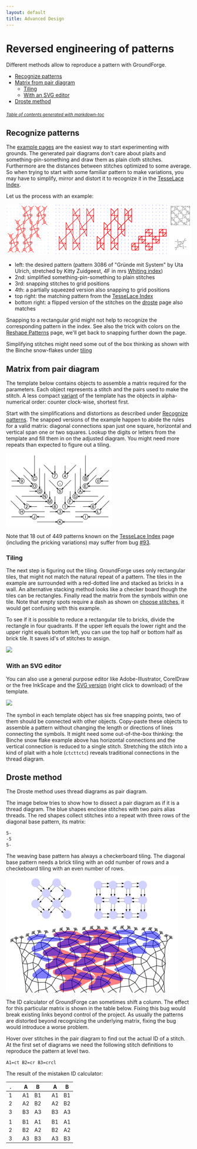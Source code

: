 ```yaml
---
layout: default
title: Advanced Design
---
```


Reversed engineering of patterns
================================

Different methods allow to reproduce a pattern with GroundForge.

- [Recognize patterns](#recognize-patterns)
- [Matrix from pair diagram](#matrix-from-pair-diagram)
  * [Tiling](#tiling)
  * [With an SVG editor](#with-an-svg-editor)
- [Droste method](#Droste-method)

<sub><i><a href='http://ecotrust-canada.github.io/markdown-toc/'>Table of contents generated with markdown-toc</a></i></sub>

Recognize patterns
------------------

The [example pages](examples) are the easiest way to start experimenting with grounds.
The generated pair diagrams don't care about plaits and something-pin-something
and draw them as plain cloth stitches.
Furthermore are the distances between stitches optimized to some average.
So when trying to start with some familiar pattern to make variations,
you may have to simplify, mirror and distort it
to recognize it in the [TesseLace Index](/GroundForge/help/examples/TesseLace-Index). 

Let us the process with an example:

![](images/recognize.png)

* left: the desired pattern (pattern 3086 of "Gründe mit System" by Uta Ulrich, stretched by Kitty Zuidgeest, 4F in mrs [Whiting index](/GroundForge/help/examples/Whiting-Index))
* 2nd: simplified something-pin-something to plain stitches
* 3rd: snapping stitches to grid positions
* 4th: a partially squeezed version also snapping to grid positions
* top right: the matching pattern from the [TesseLace Index](/GroundForge/help/examples/TesseLace-Index)
* bottom right: a flipped version of the stitches on the [droste](/GroundForge/help/examples/Droste-effect) page also matches

Snapping to a rectangular grid might not help to recognize the corresponding pattern in the index.
See also the trick with colors on the [Reshape Patterns](/GroundForge/help/Reshape-Patterns) page,
we'll get back to snapping further down the page.

Simplifying stitches might need some out of the box thinking as shown with the Binche snow-flakes under [tiling](#tiling)


Matrix from pair diagram
------------------------

The template below contains objects to assemble a matrix required for the parameters.
Each object represents a stitch and the pairs used to make the stitch.
A less compact [variant] of the template has the objects in alpha-numerical order:
counter clock-wise, shortest first.

Start with the simplifications and distortions as described under [Recognize patterns](#recognize-patterns).
The snapped versions of the example happen to abide the rules for a valid matrix:
diagonal connections span just one square, horizontal and vertical span one or two squares.
Lookup the digits or letters from the template and fill them in on the adjusted diagram.
You might need more repeats than expected to figure out a tiling.

![](images/matrix-template.png)

Note that 18 out of 449 patterns known on the [TesseLace Index](/GroundForge/help/examples/TesseLace-Index) page (including the pricking variations) may suffer from bug [#93](https://github.com/d-bl/GroundForge/issues/93).

### Tiling

The next step is figuring out the tiling.
GroundForge uses only rectangular tiles, that might not match the natural repeat of a pattern.
The tiles in the example are surrounded with a red-dotted line and stacked as bricks in a wall. 
An alternative stacking method looks like a checker board though the tiles can be rectangles.
Finally read the matrix from the symbols within one tile.
Note that empty spots require a dash as shown on [choose stitches](Choose-Stitches),
it would get confusing with this example.

To see if it is possible to reduce a rectangular tile to bricks,
divide the rectangle in four quadrants.
If the upper left equals the lower right and the upper right equals bottom left,
you can use the top half or bottom half as brick tile.
It saves id's of stitches to assign.

![](/GroundForge/help/images/matrix-example.png)


### With an SVG editor

You can also use a general purpose editor like Adobe-Illustrator, CorelDraw or the free InkScape
and the [SVG version] (right click to download) of the template.

![](/GroundForge/help/images/matrix-template-object.png)

The symbol in each template object has six free snapping points,
two of them should be connected with other objects.
Copy-paste these objects to assemble a pattern without changing the length or directions of lines connecting the symbols. It might need some out-of-the-box thinking: the Binche snow flake example above has horizontal connections and the vertical connection is reduced to a single stitch. Stretching the stitch into a kind of plait with a hole (`ctcttctc`) reveals traditional connections in the thread diagram.


Droste method
-------------

The Droste method uses thread diagrams as pair diagram.

The image below tries to show how to dissect a pair diagram as if it is a thread diagram.
The blue shapes enclose stitches with two pairs alias threads.
The red shapes collect stitches into a repeat with three rows of the diagonal base pattern, its matrix:

    5-
    -5
    5-

The weaving base pattern has always a checkerboard tiling. The diagonal base pattern needs a brick tiling with an odd number of rows and a checkeboard tiling with an even number of rows.

![](images/disect-pairs-as-threads.png)

The ID calculator of GroundForge can sometimes shift a column.
The effect for this particular matrix is shown in the table below.
Fixing this bug would break existing links beyond control of the project.
As usually the patterns are distorted beyond recognizing the underlying matrix,
fixing the bug would introduce a worse problem.

Hover over stitches in the pair diagram to find out the actual ID of a stitch.
At the first set of diagrams we need the following stitch definitions to reproduce the pattern at level two.

    A1=ct B2=cr B3=crcl

The result of the mistaken ID calculator:

|  .  |     |  A  |  B  |     |  A  |  B  |
| --- | --- | --- | --- | --- | --- | --- |
|  1  |     | A1  | B1  |     | A1  | B1  |
|  2  |     | A2  | B2  |     | A2  | B2  |
|  3  |     | B3  | A3  |     | B3  | A3  |
|     |     |     |     |     |     |     |
|  1  |     | B1  | A1  |     | B1  | A1  |
|  2  |     | B2  | A2  |     | B2  | A2  |
|  3  |     | A3  | B3  |     | A3  | B3  |



[SVG version]: /GroundForge/help/images/template.svg
[variant]: /GroundForge/help/images/matrix-template2.png
[snow flake]: /GroundForge/?tiles=bricks&matrix=L3H-AB-CD-%0D%0A6-2H-256-L%0D%0A-5----5---&stitches=ctc+H3%3Dctcttctc+A1%3Dctcll+B2%3Dctcll+E1%3Dctcrr+D2%3Dctcrr&rows=12&cols=14&left=1&up=1&transparency=0&#diagrams